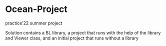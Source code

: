 # Ocean-Project
practice'22 summer project

Solution contains a BL library, a project that runs with the help of the library and Viewer class, and an initial project that runs without a library 

